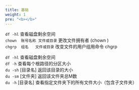 ```yaml
---
title: 基础
weight: 1
pre: "<b></b>"
---
```


`df -hl` 查看磁盘剩余空间  
`chown  账号名称 文件或目录` 更改文件拥有者 (chown )  
`chgrp  组名   文件或目录` 改变文件的用户组用命令 chgrp  


`df -hl` 查看磁盘剩余空间  
`df -h` 查看每个根路径的分区大小  
`du -sh` [目录名] 返回该目录的大小  
`du -sm` [文件夹] 返回该文件夹总M数  
`du -h` [目录名] 查看指定文件夹下的所有文件大小（包含子文件夹）  

